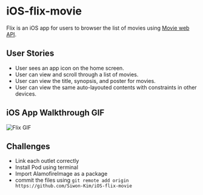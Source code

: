 # iOS-flix-movie
Flix is an iOS app for users to browser the list of movies using [Movie web API](https://developers.themoviedb.org/3/movies/get-now-playing).

## User Stories
* User sees an app icon on the home screen.
* User can view and scroll through a list of movies.
* User can view the title, synopsis, and poster for movies.
* User can view the same auto-layouted contents with constraints in other devices.

## iOS App Walkthrough GIF
![Flix GIF](https://github.com/Siwon-Kim/iOS-flix-movie/blob/main/iOS-flix-movie.gif)

## Challenges
* Link each outlet correctly
* Install Pod using terminal 
* Import AlamofireImage as a package
* commit the files using `git remote add origin https://github.com/Siwon-Kim/iOS-flix-movie`
